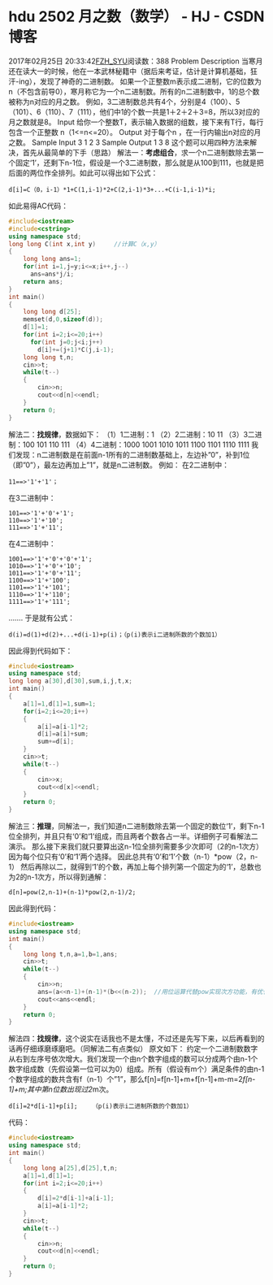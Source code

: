 # hdu  2502 月之数（数学） - HJ - CSDN博客
2017年02月25日 20:33:42[FZH_SYU](https://me.csdn.net/feizaoSYUACM)阅读数：388
Problem Description 
当寒月还在读大一的时候，他在一本武林秘籍中（据后来考证，估计是计算机基础，狂汗-ing），发现了神奇的二进制数。 
如果一个正整数m表示成二进制，它的位数为n（不包含前导0），寒月称它为一个n二进制数。所有的n二进制数中，1的总个数被称为n对应的月之数。 
例如，3二进制数总共有4个，分别是4（100）、5（101）、6（110）、7（111），他们中1的个数一共是1＋2＋2＋3=8，所以3对应的月之数就是8。
Input 
给你一个整数T，表示输入数据的组数，接下来有T行，每行包含一个正整数 n（1<=n<=20）。
Output 
对于每个n ，在一行内输出n对应的月之数。
Sample Input
3 
1 
2 
3
Sample Output
1 
3 
8
这个题可以用四种方法来解决，首先从最简单的下手（思路）
解法一：**考虑组合**，求一个n二进制数除去第一个固定‘1’，还剩下n-1位，假设是一个3二进制数，那么就是从100到111，也就是把后面的两位作全排列。如此可以得出如下公式：
```
d[i]=C（0，i-1）*1+C(1,i-1)*2+C(2,i-1)*3+...+C(i-1,i-1)*i;
```
如此易得AC代码：
```cpp
#include<iostream>
#include<cstring> 
using namespace std;
long long C(int x,int y)     //计算C（x,y）
{
    long long ans=1;
    for(int i=1,j=y;i<=x;i++,j--)
      ans=ans*j/i;
    return ans; 
}
int main()
{
    long long d[25];
    memset(d,0,sizeof(d));
    d[1]=1;
    for(int i=2;i<=20;i++)
      for(int j=0;j<i;j++)
        d[i]+=(j+1)*C(j,i-1);
    long long t,n;
    cin>>t;
    while(t--)
    {
        cin>>n;
        cout<<d[n]<<endl;
    }
    return 0;
}
```
解法二：**找规律**，数据如下：
（1）1二进制：1 
（2）2二进制：10 11 
（3）3二进制：100 101 110 111 
（4）4二进制：1000 1001 1010 1011 1100 1101 1110  1111
我们发现：n二进制数是在前面n-1所有的二进制数基础上，左边补”0”，补到1位（即”0”），最左边再加上”1”，就是n二进制数。
例如： 
在2二进制中：
```
11==>'1'+'1'；
```
在3二进制中：
```
101==>'1'+'0'+'1';
110==>'1'+'10';
111==>'1'+'11';
```
在4二进制中：
```
1001==>'1'+'0'+'0'+'1';
1010==>'1'+'0'+'10';
1011==>'1'+'0'+'11';
1100==>'1'+'100';
1101==>'1'+'101';
1110==>'1'+'110';
1111==>'1'+'111';
```
……. 
于是就有公式：
```
d(i)=d(1)+d(2)+...+d(i-1)+p(i)；（p(i)表示i二进制所数的个数加1）
```
因此得到代码如下：
```cpp
#include<iostream>
using namespace std;
long long a[30],d[30],sum,i,j,t,x;
int main()
{
    a[1]=1,d[1]=1,sum=1;
    for(i=2;i<=20;i++)
    {
        a[i]=a[i-1]*2;
        d[i]=a[i]+sum;
        sum+=d[i];
    }
    cin>>t;
    while(t--)
    {
        cin>>x;
        cout<<d[x]<<endl;
    }
    return 0;
}
```
解法三：**推理**，同解法一，我们知道n二进制数除去第一个固定的数位‘1’，剩下n-1位全排列，并且只有‘0’和‘1’组成，而且两者个数各占一半。详细例子可看解法二演示。 
那么接下来我们就只要算出这n-1位全排列需要多少次即可（2的n-1次方）因为每个位只有‘0’和‘1’两个选择。 
因此总共有‘0’和‘1’个数（n-1）*pow（2，n-1） 
然后再除以二，就得到‘1’的个数，再加上每个排列第一个固定为的‘1’，总数也为2的n-1次方，所以得到通解：
```
d[n]=pow(2,n-1)+(n-1)*pow(2,n-1)/2;
```
因此得到代码：
```cpp
#include<iostream>
using namespace std;
int main()
{
    long long t,n,a=1,b=1,ans;
    cin>>t;
    while(t--)
    {
        cin>>n;
        ans=(a<<n-1)+(n-1)*(b<<(n-2));  //用位运算代替pow实现次方功能，有优化代码之效
        cout<<ans<<endl;
    }
    return 0;
}
```
解法四：**找规律**，这个说实在话我也不是太懂，不过还是先写下来，以后再看到的话再仔细琢磨琢磨吧。（同解法二有点类似）
原文如下： 
约定一个二进制数数字从右到左序号依次增大。我们发现一个由n个数字组成的数可以分成两个由n-1个数字组成数（先假设第一位可以为0）组成。所有（假设有m个）满足条件的由n-1个数字组成的数共含有f（n-1）个”1”，那么f[n]=f[n-1]+m+f[n-1]+m-m=2*f[n-1]+m;其中第n位数出现过2*m次。
```
d[i]=2*d[i-1]+p[i];    （p(i)表示i二进制所数的个数加1）
```
代码：
```cpp
#include<iostream>
using namespace std;
int main()
{
    long long a[25],d[25],t,n;
    a[1]=1,d[1]=1;
    for(int i=2;i<=20;i++)
    {
        d[i]=2*d[i-1]+a[i-1]; 
        a[i]=a[i-1]*2; 
    }
    cin>>t;
    while(t--)
    {
        cin>>n;
        cout<<d[n]<<endl;
    }
    return 0;
}
```
